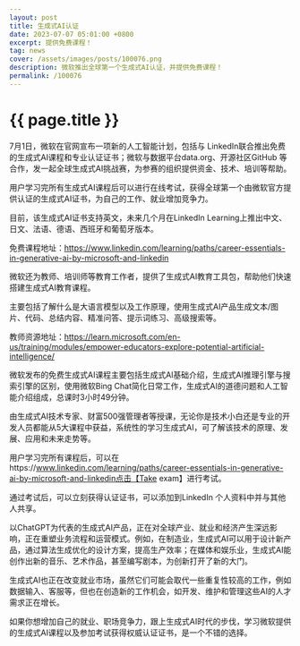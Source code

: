```yaml
---
layout: post
title: 生成式AI认证
date: 2023-07-07 05:01:00 +0800
excerpt: 提供免费课程！
tag: news
cover: /assets/images/posts/100076.png
description: 微软推出全球第一个生成式AI认证，并提供免费课程！
permalink: /100076
---
```



# {{ page.title }}



7月1日，微软在官网宣布一项新的人工智能计划，包括与 LinkedIn联合推出免费的生成式AI课程和专业认证证书；微软与数据平台data.org、开源社区GitHub 等合作，发一起全球生成式AI挑战赛，为参赛的组织提供资金、技术、培训等帮助。

用户学习完所有生成式AI课程后可以进行在线考试，获得全球第一个由微软官方提供认证的生成式AI证书，为自己的工作、就业增加竞争力。

目前，该生成式AI证书支持英文，未来几个月在LinkedIn Learning上推出中文、日文、法语、德语、西班牙和葡萄牙版本。

免费课程地址：https://www.linkedin.com/learning/paths/career-essentials-in-generative-ai-by-microsoft-and-linkedin

微软还为教师、培训师等教育工作者，提供了生成式AI教育工具包，帮助他们快速搭建生成式AI教育课程。

主要包括了解什么是大语言模型以及工作原理，使用生成式AI产品生成文本/图片、代码、总结内容、精准问答、提示词练习、高级搜索等。

教师资源地址：https://learn.microsoft.com/en-us/training/modules/empower-educators-explore-potential-artificial-intelligence/





微软发布的免费生成式AI课程主要包括生成式AI基础介绍，生成式AI推理引擎与搜索引擎的区别，使用微软Bing Chat简化日常工作，生成式AI的道德问题和人工智能介绍组成，总课时3小时49分钟。

由生成式AI技术专家、财富500强管理者等授课，无论你是技术小白还是专业的开发人员都能从5大课程中获益，系统性的学习生成式AI，可了解该技术的原理、发展、应用和未来走势等。

用户学习完所有课程后，可以在https://www.linkedin.com/learning/paths/career-essentials-in-generative-ai-by-microsoft-and-linkedin点击【Take exam】进行考试。

通过考试后，可以立刻获得认证证书，可以添加到LinkedIn 个人资料中并与其他人共享。

以ChatGPT为代表的生成式AI产品，正在对全球产业、就业和经济产生深远影响，正在重塑业务流程和运营模式。例如，在制造业，生成式AI可以用于设计新产品，通过算法生成优化的设计方案，提高生产效率；在媒体和娱乐业，生成式AI能创作出新的音乐、艺术作品，甚至编写剧本，为创新打开了新的大门。


生成式AI也正在改变就业市场，虽然它们可能会取代一些重复性较高的工作，例如数据输入、客服等，但也在创造新的工作机会，如开发、维护和管理这些AI的人才需求正在增长。

如果你想增加自己的就业、职场竞争力，跟上生成式AI时代的步伐，学习微软提供的生成式AI课程以及参加考试获得权威认证证书，是一个不错的选择。
